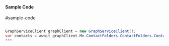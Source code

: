#### Sample Code
#sample-code 

```C#

GraphServiceClient graphClient = new GraphServiceClient();
var contacts = await graphClient.Me.ContactFolders.ContactFolders.Contacts.Contacts.Request().GetAsync();
*** 

```